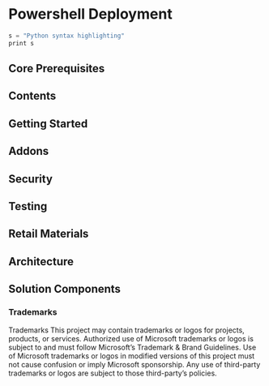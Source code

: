 <!-- ABOUT THE PROJECT -->
# Powershell Deployment

```powershell
s = "Python syntax highlighting"
print s
```


## Core Prerequisites

## Contents

## Getting Started

## Addons

## Security

## Testing

## Retail Materials

## Architecture

## Solution Components

### Trademarks

Trademarks This project may contain trademarks or logos for projects, products, or services. Authorized use of Microsoft trademarks or logos is subject to and must follow Microsoft’s Trademark & Brand Guidelines. Use of Microsoft trademarks or logos in modified versions of this project must not cause confusion or imply Microsoft sponsorship. Any use of third-party trademarks or logos are subject to those third-party’s policies.
